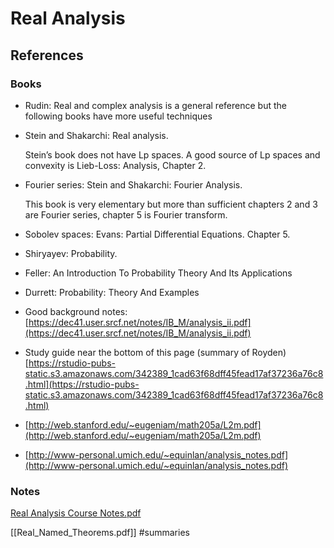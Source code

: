 # Real Analysis


    
## References

### Books
- Rudin: Real and complex analysis is a general reference but the following books have more useful techniques
- Stein and Shakarchi: Real analysis.

	Stein’s book does not have Lp spaces.
	A good source of Lp spaces and convexity is Lieb-Loss: Analysis, Chapter 2. 

- Fourier series: Stein and Shakarchi: Fourier Analysis.

	This book is very elementary but more than sufficient chapters 2 and 3 are Fourier series, chapter 5 is Fourier transform. 

- Sobolev spaces: Evans: Partial Differential Equations. Chapter 5.
- Shiryayev: Probability.
- Feller: An Introduction To Probability Theory And Its Applications
- Durrett: Probability: Theory And Examples
- Good background notes: [https://dec41.user.srcf.net/notes/IB_M/analysis_ii.pdf](https://dec41.user.srcf.net/notes/IB_M/analysis_ii.pdf)
- Study guide near the bottom of this page (summary of Royden)
[https://rstudio-pubs-static.s3.amazonaws.com/342389_1cad63f68dff45fead17af37236a76c8.html](https://rstudio-pubs-static.s3.amazonaws.com/342389_1cad63f68dff45fead17af37236a76c8.html)
- [http://web.stanford.edu/~eugeniam/math205a/L2m.pdf](http://web.stanford.edu/~eugeniam/math205a/L2m.pdf)
- [http://www-personal.umich.edu/~equinlan/analysis_notes.pdf](http://www-personal.umich.edu/~equinlan/analysis_notes.pdf)

### Notes

[Real Analysis Course Notes.pdf](attachments/Real_Analysis_Course_Notes.pdf)

[[Real_Named_Theorems.pdf]]
#summaries 


